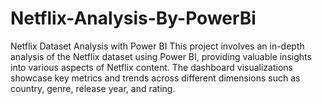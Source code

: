 # Netflix-Analysis-By-PowerBi
Netflix Dataset Analysis with Power BI This project involves an in-depth analysis of the Netflix dataset using Power BI, providing valuable insights into various aspects of Netflix content. The dashboard visualizations showcase key metrics and trends across different dimensions such as country, genre, release year, and rating.
